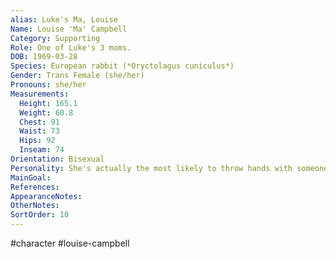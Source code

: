 ```yaml
---
alias: Luke's Ma, Louise
Name: Louise 'Ma' Campbell
Category: Supporting
Role: One of Luke's 3 moms.
DOB: 1969-03-28
Species: European rabbit (*Oryctolagus cuniculus*)
Gender: Trans Female (she/her)
Pronouns: she/her
Measurements:
  Height: 165.1
  Weight: 60.8
  Chest: 91
  Waist: 73
  Hips: 92
  Inseam: 74
Orientation: Bisexual
Personality: She's actually the most likely to throw hands with someone. (Wait, is that a bad look if she's trans?)
MainGoal:
References:
AppearanceNotes:
OtherNotes:
SortOrder: 10
---
```



#character #louise-campbell